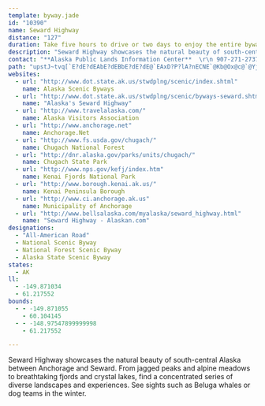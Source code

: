 ```yaml
---
template: byway.jade
id: "10390"
name: Seward Highway
distance: "127"
duration: Take five hours to drive or two days to enjoy the entire byway.
description: "Seward Highway showcases the natural beauty of south-central Alaska between Anchorage and Seward. From jagged peaks and alpine meadows to breathtaking fjords and crystal lakes, find a concentrated series of diverse landscapes and experiences. See sights such as Beluga whales or dog teams in the winter."
contact: "**Alaska Public Lands Information Center**  \r\n 907-271-2737  \r\n\r\n**[Chugach National Forest](http://www.fs.fed.us/r10/chugach/)**  \r\nPhone: 907-743-9500  \r\nFax: 907-743-9476  \r\n[Send E-mail](mailto:mailroomr10chugach@fs.fed.us)"
path: "upstJ~tvq[`E?dE?dEAbE?dEBbE?dE?dE@`EAxD?P?lA?nECNE`@Kb@Ox@c@`@YjAcAbB_BjEeEj@a@h@[XOZM\\G\\Cn@AdA?jA@|CCnA?xFB|F?xF?xF?rE?`D?lC@fBAl@?j@Cb@Cb@E`@G^In@Un@QhAm@hAs@f@_@h@c@d@g@rA}Ar@y@nA{AZ]zIkK|@cAb@c@~@y@j@e@n@c@t@a@j@Yl@WzAg@rQaETGbTcF~JcCdJuBfSqEbCi@dASvDc@~@I\\A~HI|BBhN?hMg@n[oCvDMnD@lBFxMlAlHn@hAHVBnCPhBHtELt@?`F?|BCpBAX@hCFvC?tG?|AAnB?zEAxL?~G?|N@dJBfABz@?~AAhSIdEAhDCrFE`DC`A@^?|D?hCBrABvCBzC?bFGpCK~@KdDc@bCe@xBk@x@W|@[z@]l@WlBy@`CoA|@i@hBcAZSzC}Bj@e@h@g@dCcCpFqFTYxAcBvFqGvFoGrD_EpFaGrFiGdDqDvFoG~CgD`E{Dh@c@nFsEfAaA`GgFhFqEPOZY`Au@ROj@[t@a@XMZKt@Sp@M~@KxDGnFI`BEnFQtAIjAS~@W|@[~@_@|@e@lAw@dFkDh@[rAq@h@Wf@QlBo@zCw@xBi@bFcAzDu@xDqA~EcB\\UVIlFmBhKuDhDmBpDiC|CkCbCiCtDqEpDyFhDoGbAwBbD{Hbi@avA~CeHzCgF|HgJvQ_SfFkGlFuFzK_KdC}A|Aq@bBaArAeA|F}HrFcIbTu[hD{CdG{B|Aw@jBaBxAyBlIyP|@sB~@wCXsA~@{FzEo\\dAcFfAwDdB_ErEcIx@_BbAaDn@iC|@wErLsp@p@{Ct@kClBmErB_DnCsB|DsBbBeAx@s@d@o@nAwBjGsN|Tu_@dAgC|@mC~GiWx@mDb@qDfBwX~Ckj@v@yHtDe\\bAsUTqC^kCjDwNt@_E~BaQfAoJxFkd@fAyEh@yA~@aBt@eAxDeD`AgAtA}BpAgDt@kC`@sBr@aF\\wE~Ck_Ab@uKb@cGfAsL|@eHhBqKl@yFVwD`A{WlBin@TaD~@cFtBcGpEcJt@uCl@aDb@iDNuCDkFMcDq@aLSmHH_G^oEh@gDzI_Z~CsJr@_CbCwGfIsQhBaFxPui@jMyc@fAyCzBcDjFgFnC{C|@mBp@_Cx@kEZ{CPcGCgTB_CTgF\\cEnB}KvF{^h@{EPuDFgDYi[]kLQsDm@{GwFkd@WgFWmLK}VDkNrDkf@hAmi@?eM_@gMOqIDcIr@qf@DyHE}DSiEu@sGiAeFgHoXeEqO{BkMo@gHSwHEgHN_Gp@aL|Cmo@l@eTx@iUx@}J~@sHnBaNjCyMjH}VbK{_@|DyLxAmD~@gB`EyFbLcM|AeCvBqFz@wCl@kChAkGbAyMxAq`@n@gLdAgNrBgSt@yFhAgHfAmFxCwKbOqe@lH}TnWyy@|O}^~FwLhL_ThCwG|AuGzJoh@xA{Ij@gHx@mPb@iGhEs^zFwe@jBaPlB{OnBqPbBkNbAmI|B_RlDsNhB_FbB}CxAcChBiBzLmF`BuA|GwIhR{WrE}FhHoGhJ_MlEcQhBmLd@}Ld@ax@{@e]yL{gA}LezAy@cYc@yi@gDuj@_GazAMwcAe@qs@cBcj@cFm}@wCo{A_@aJ{JieA_Se~BIyBCaHLyFh@yIpIyg@|DsTpJak@jMct@dB}HfBuGbA}CdBoEbByDbB{ChVa`@vUo^|Si]`AmB`CgF~@kClVeq@jAoDx@uCp@}Cd@}D~Ec~@lBwVlAuMxOs|AhAiKhByInBgG~^y~@|DmJxBoEfF{IrG{ItJ_Mp]me@zJiMtBuC|CmFr@wA|AsDbD_KlHuVvHeVlN{YhE}HrDyErDgDdCeB~YkOdBiApD{CrFmF|x@uz@|FwInBsDvDyIfUkn@bpAciDhKoShIiOvBuCbCeCdDoCpAy@~CkAho@yOhUqGrm@}N`Es@lBBtAb@|@bANr@nBlDfBdG^pCj@nGLtEg@hg@UhQWrHeA|Lk@pE_BxI}@rDoCfJsQ`k@kbAv}CsB|FmCpGgJhSub@t}@CjAJjEGnAsQ|^cBxDoA~Di@fC_@jCY|CUrFCnABpEHtCTxDhAxHbFvPrC~JvGfTxObf@bGxT`FjPnGlUzJna@fAbGd@|ClClShAbHrAxGxB`J|BjIhE`NrBtI~]xsBvL~q@pE`YrT~zAj@dDr@dCrAjEfFzMjDhKjEpPlD|N~AlF~AfEnMrWhAhC~]hz@|DjKt@|BdB`GrL`c@dA`DtArD`CbEhCfDfUhO~BpCxA~B~@bCxKb]dEtIfg@vp@j[dZzs@hn@lStQfHfFxEkCzGxBlAVlFfD|BrB~CnElBtDnEvHvVjd@vL|VzCdErKhKjj@zf@`JxJhQxO|D~CxRtR|ClD|DrFxQ~WpBzDpBrFpBnIp@hEn@`Fd@jGVdHJnH[bnBIvMO~IYhJiOp`Dk@pJsAfPsCpV}B|PmAnGgApEwBrHcC`Hwh@dkA_DjG}DvFqSdV{AdCmCjGcBtGqKxg@sAdFoBjEyArBkI`H}CxBsGfHmBlDsBfEsUbj@iB`DmA~@kADiAdAiAxCcAtDo@zCOrBOrJc@tC_AnBsAbAoAdCcAvCiAhAsB`AiAzA_AvA}Av@mADcBeAkBcByBe@cC?mSbE}DvAmBrB_BjEqK|a@_@`CEv@G|GKbA_@vAgEbKoAhEM~@A~DJ~Br@hEXjCEzBSfBm@pA_A|@yAdAk@~@m@fBu@tEO|A?pAHrBn@|FNlB?~@M~@[pAo@~@wA`@{@KyBgB}@K_@@]Xa@n@Y|@UfAMjBBbBJvATnAv@fCjIbOnA`BdAjApFrDfF~DbJpLpCPbD_@hCF`HpFzHvIfIdKtMhRvHtPrGhLjGfJ|F`IbDtClBn@hDrBfAdBbB`F`AnF|AzGxD`F`FbExE`DhEtC`CvAx@PfALfA?xAIrAe@hAaB~R_VhMgQvFeBnOiB`GiAbIEhYnCnn@hHnTrCfO|AnEl@lDdA|BjAbEtCpk@fh@~AtA~AbAdCb@~B?bEkArHoEpB{@~B[rBJxBh@|DnCpaAtt@jEnCrEfBlDz@dDf@n_@hAlCCnCg@pCwAfLqJbBw@bCw@bCKrDf@`NfD`f@`MlGtBpFzBrInE`DrBfHhF|HzGdq@di@n^xXfJjHpHpGrBnCjB|ChJdR|H|MtK`Q|\\zh@f\\`d@vQhQbh@jc@t_@~XtNzEbVpHjPzJxL`JrCdDxD`H|BnFnGnK~h@bj@|n@ds@rQlZzHfNdF|Gvd@xWv{@zd@|EzBjJ~IvCfDrEdFz@n@fBz@`AJjADhAKbCu@p@g@jAoAzAyBXo@j@iAb@gAt@aBbB{Df@oAvAwDFSd@qAlAkDxAmEh@uBlCqK`@sAz@aCn@yAnA}CpEmKx@{Ad@y@rAqBlDuEp@y@fAeBh@_AbAiBrAkC`DiG`B}CNWbBcDjFcK|ByE`A{AtAcDnCmGh@qAx@aC`@iBTiAXiCFwAF{@HkEDyDL_PBwC@s@H{@JcKXaJPgBReBBUTsBxCgQ`AiFzBoLFg@pC_NbCsLdBsJ`DcQxAwHf@kCbAyFpA{GbB}J~AsJHi@`AsExEsRxFoe@dt@ijDdR}uAhNym@dSkiBhPor@rK}ZvAui@dFu`@z@_AnF}w@PmFHyK?eQMwE_@kDsA}H[oFEmBDeCXcGD{C?eBOsEYaDmBsJuBaJsC_KcDgJ_BcGi@mDWqCEqAIcELgPJ_CT_Db@eD|@kD~@kC~AoC~@eAx@m@pBy@hEg@fWgBbD?rETnMnAfG`@bFIvj@wCzLDhNlBnCDxAOzJeC|BQlGVtB?zEc@lI_DtB]`B?jHp@zB@fCWzGcBtCe@nAEnFl@bCDv@EfCqAvCeAbBI~B\\|VpJrE`BlAVfCJv@EdDo@`D?rZvEdQbC`MtBbDT|AO|Cm@tDi@lB?lAHbL|AfBJxC]pXwFhC[pYeB`JMjNv@dHfB~TxDlDT`HPnD[hJqAnCeAlCuAnAmA~AkBbAqBtCoEpCaEjEoHj@mAbKiP`B_DpHiLhCkDvFcGlEiDhEqCpXePhFqCvAWxBCbDh@rD^rS?|V{CpMsBzJrBvC\\rBEbC]rBeBzBmCt@uAvB_Gx@iCvAaCdAyAnAkArEqAfFm@pCAbFDvXtDbGlBlDbCfIjGdItE|CpA~BzAbCdAvB\\jBo@rBsBlA_CxC_EbG_NfCz@`CY|CEtC[|CcBrFcCzLiA`IgApGqClGuDpIgA|InBdIlGlCpEzA`DpA`EdDfQlAfHnAvGhAtElBlFjBrB`D~BtZxHhBl@jOmNxNr@vYdGdOzLpSuFdWi[dRxBlUkV`Fr@hFJxAQbCu@vDmBdCeCjZga@bBmBxBoA|TqEnSeCfEKjDP~C~@xC~BhOxJhFhArB?zJs@xBJjBl@fBtAjExDxAh@tBHnB}@vG_KjDuErAwAhBuAbBo@bAKzAClBb@~Av@bBxBhAlB|Upf@x@hA~@dAdAt@|Ar@|Cd@lIt@fTnAjLlA|BjAj@p@bA|Ar@tA`AdCdGlTxBrGlBfE`NpRvGxH|BnAjBl@fBVrADz\\E|IN`Fn@xBr@xE~@vBHdH@vIx@hCAjKqA~G?vCPlEdA|QfHvD\\nA?vHWnEErAJfBx@lFbFnAl@|Af@~AHvEC`Nl@fJK|@g@tBm@pAWzAOzGZhCVpZpAlFj@|Ab@z@`@bAl@zBlBvCjEhJjPxAtB|ClFhEzGxf@z~@`Yni@hBxCd@p@vArAxBlAvGbBvXlFpIjCzItIhBtChDtEn@vAvGtQjGnUz@hCjDrGzBnG`CpBjD~A|Ab@|F~A`ClAtBlAlCxBpBpBfAfAjA`ArAr@h@Tj@Lj@HRBnAHZAr@GJCBBJ?j@IRGd@OjAk@T]lAm@\\UpFmDxE{CdDmBpFwDjBw@bAUfBElA@TXbBt@jAx@tApAt@z@\\T~ChD~DjEdDvDjEnF`EzElBxBlFjG`G~GdCpCbFxF~EpFpDjExJfLJL|EfGPRxFrGfF|FhCtCdEvElA`B`CdCdBrAbDxBjFvBbGtAjBJ|FX`DLdEPbFRpH@dEBbEAdE@rDBPPlCGTIdEApB?bG@dC?"
websites: 
  - url: "http://www.dot.state.ak.us/stwdplng/scenic/index.shtml"
    name: Alaska Scenic Byways
  - url: "http://www.dot.state.ak.us/stwdplng/scenic/byways-seward.shtml"
    name: "Alaska's Seward Highway"
  - url: "http://www.travelalaska.com/"
    name: Alaska Visitors Association
  - url: "http://www.anchorage.net"
    name: Anchorage.Net
  - url: "http://www.fs.usda.gov/chugach/"
    name: Chugach National Forest
  - url: "http://dnr.alaska.gov/parks/units/chugach/"
    name: Chugach State Park
  - url: "http://www.nps.gov/kefj/index.htm"
    name: Kenai Fjords National Park
  - url: "http://www.borough.kenai.ak.us/"
    name: Kenai Peninsula Borough
  - url: "http://www.ci.anchorage.ak.us"
    name: Municipality of Anchorage
  - url: "http://www.bellsalaska.com/myalaska/seward_highway.html"
    name: "Seward Highway - Alaskan.com"
designations: 
  - "All-American Road"
  - National Scenic Byway
  - National Forest Scenic Byway
  - Alaska State Scenic Byway
states: 
  - AK
ll: 
  - -149.871034
  - 61.217552
bounds: 
  - - -149.871055
    - 60.104145
  - - -148.97547899999998
    - 61.217552

---
```


Seward Highway showcases the natural beauty of south-central Alaska between Anchorage and Seward. From jagged peaks and alpine meadows to breathtaking fjords and crystal lakes, find a concentrated series of diverse landscapes and experiences. See sights such as Beluga whales or dog teams in the winter.